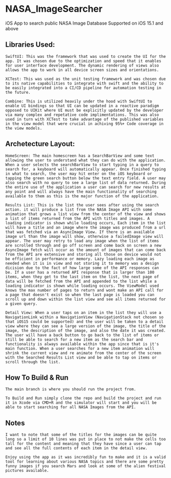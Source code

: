 # NASA_ImageSearcher
iOS App to search public NASA Image Database 
Supported on iOS 15.1 and above

Libraries Used:
-
    SwiftUI: This was the framework that was used to create the UI for the app. It was chosen due to the optimization and speed that it enables for user interface development. The dynamic rendering of views also allows the app to work in all device screen sizes and orientations.
    
    XCTest: This was used as the unit testing framework and was chosen due to its native capabilities to integrate with swift and the ability to be easily integrated into a CI/CD pipeline for automation testing in the future.
    
    Combine: This is utilized heavily under the hood with SwiftUI to enable UI bindings so that UI can be updated in a reactive paradigm opposed to UIKit where UI must be explicitly updated by the developer via many complex and repetative code implimentations. This was also used in turn with XCTest to take advantage of the published variables in the view model that were crucial in achiving 95%+ Code coverage in the view models.
    
    
Archetecture Layout:
-
    HomeScreen: The main homescreen has a SearchBarView and some text allowing the user to understand what they can do with the application. When a user selects the searchBarView to start typing in a query to search for, a keyboard will automatically appear. Once finished typing in what to search, the user may hit enter on the iOS keyboard or tapping the green search button below the text entry field. A user may also search with no query to see a large list of data returned. During the entire use of the application a user can search for new results at any point and will always have the main functionality of searching available to them as this is the major function of the application.
    
    Results List: This is the list the user sees after using the search action. it will produce a list from the NASA Image API with some animation that grows a list view from the center of the view and shows a list of items returned from the API with titles and images. A loading indicator is shown while loading occurs, Each item in the list will have a title and an image where the image was produced from a url that was fetched via an AsyncImage View. If there is an available image url than the image will show, otherwise a failedImage view will appear. The user may retry to load any image when the list of items are scrolled through and go off screen and come back on screen a new AsyncImage fetch will occur as the amount of images that can come back from the API are extensive and storing all those on device would not be efficient in performance or memory. Lazy loading each image as needed when it is in view and not storing it to memory was a design dicision due to the fact of how large some of the API responses can be. If a user has a returned API response that is larger than 100 items, when they get to the last item on the list, the next page of data will be fetched from the API and appended to the list while a loading indicator is shown while loading occurs. The ViewModel used knows the max number of pages to return and wont make an API call for a page that doesn't exist so when the last page is loaded you can scroll up and down within the list view and see all items returned for a given query. 
    
    Detail View: When a user taps on an item in the list they will use a NavigationLink within a NavigationView (NavigationStack not chosen so that iOS15 could be supported) and the user will be taken to a detail view where they can see a large version of the image, the title of the image, the description of the image, and also the date it was created. The user will have a back button to go back to the list of items or still be able to search for a new item as the search bar and functionality is always available within the app since that is it's main function. When a user searches for a new item animation will shrink the current view and re animate from the center of the screen with the Searched Results List view and be able to tap on items or scroll through the list.
    
How To Build & Run
-
    The main branch is where you should run the project from.
    
    To Build and Run simply clone the repo and build the project and run it in Xcode via CMD+R and the simulator will start and you will be able to start searching for all NASA Images from the API.
    
Notes
-
    I want to note that some of the titles for the images can be quite long so a limit of 10 lines was put in place to not make the cells too tall for the content and meaning that they have since a user can tap and see all the full contents of each item in the detail view.
    
    Enjoy using the app as it was incredibly fun to make and it is a valid tool for learning about various NASA topics and there are some pretty funny images if you search Mars and look at some of the alien festival pictures available.
